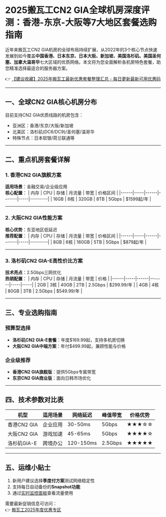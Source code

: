 # 2025搬瓦工CN2 GIA全球机房深度评测：香港-东京-大阪等7大地区套餐选购指南

近年来搬瓦工CN2 GIA机房的全球布局持续扩展，从2022年的3个核心节点快速发展到如今覆盖**中国香港、日本东京、日本大阪、新加坡、美国洛杉矶、美国圣何塞、加拿大温哥华**七大区域的优质网络。本文将为您全面解析各机房特色套餐，助您精准选择最适合的服务器方案。

👉 [【建议收藏】2025年搬瓦工最新优惠套餐整理汇总 - 每日更新最新可用优惠码](https://bit.ly/banwagon)

---

## 一、全球CN2 GIA核心机房分布
目前支持CN2 GIA优质线路的机房包含：
- 亚洲区：香港/东京/大阪/新加坡
- 北美区：洛杉矶(DC6/DC9)/圣何塞/温哥华
- 特殊节点：日本软银/荷兰联通等

---

## 二、重点机房套餐详解

### 1. 香港CN2 GIA旗舰方案
**适用场景**：金融交易/企业级应用  
**核心配置**：
| 内存 | CPU | 存储 | 月流量 | 带宽 | 价格区间 |
|------|-----|------|-------|-----|---------|
| 16GB | 8核 | 320GB | 8TB | 5Gbps | $1599起/年 |

---

### 2. 大阪CN2 GIA性能方案
**核心优势**：东亚地区低延迟  
**推荐配置**：
| 内存 | CPU | 存储 | 月流量 | 带宽 | 价格区间 |
|------|-----|------|-------|-----|---------|
| 8GB | 6核 | 160GB | 5TB | 5Gbps | $879起/年 |

---

### 3. 洛杉矶CN2 GIA-E高性价比方案
**技术亮点**：2.5Gbps三网优化  
**热销配置**：
| 内存 | CPU | 存储 | 月流量 | 带宽 | 价格 |
|------|-----|------|-------|-----|-----|
| 2GB | 3核 | 40GB | 2TB | 2.5Gbps | $299.99/年 |
| 4GB | 4核 | 80GB | 3TB | 2.5Gbps | $549.99/年 |

---

## 三、专业选购指南

### 预算型选择
- **洛杉矶CN2 GIA-E套餐**：年度$169.99起，支持多机房切换
- **大阪CN2 GIA中端方案**：年付$499.99起，兼顾性能与价格

### 企业级推荐
- **香港CN2 GIA旗舰版**：提供5Gbps专属带宽
- **东京CN2 GIA商业版**：面向日韩市场优化

---

## 四、技术参数对比表
| 机型        | 适用场景 | 网络延迟 | 峰值带宽 | 价格优势 |
|-------------|----------|----------|----------|----------|
| 香港CN2 GIA | 企业应用 | 30-50ms  | 5Gbps    | ★★★☆☆    |
| 大阪CN2 GIA | 游戏加速 | 45-65ms  | 5Gbps    | ★★★★☆    |
| 洛杉矶GIA-E | 跨境办公 | 120-150ms| 2.5Gbps  | ★★★★★    |

---

## 五、运维小贴士
1. 新用户建议选择**季度付方案**测试网络稳定性
2. 支持每日自动备份的**Snapshot功能**
3. 通过[实时监控面板](https://bit.ly/banwagon)查看流量使用

需要最新促销信息可访问：  
👉 [搬瓦工2025年度优惠专区](https://bit.ly/banwagon)